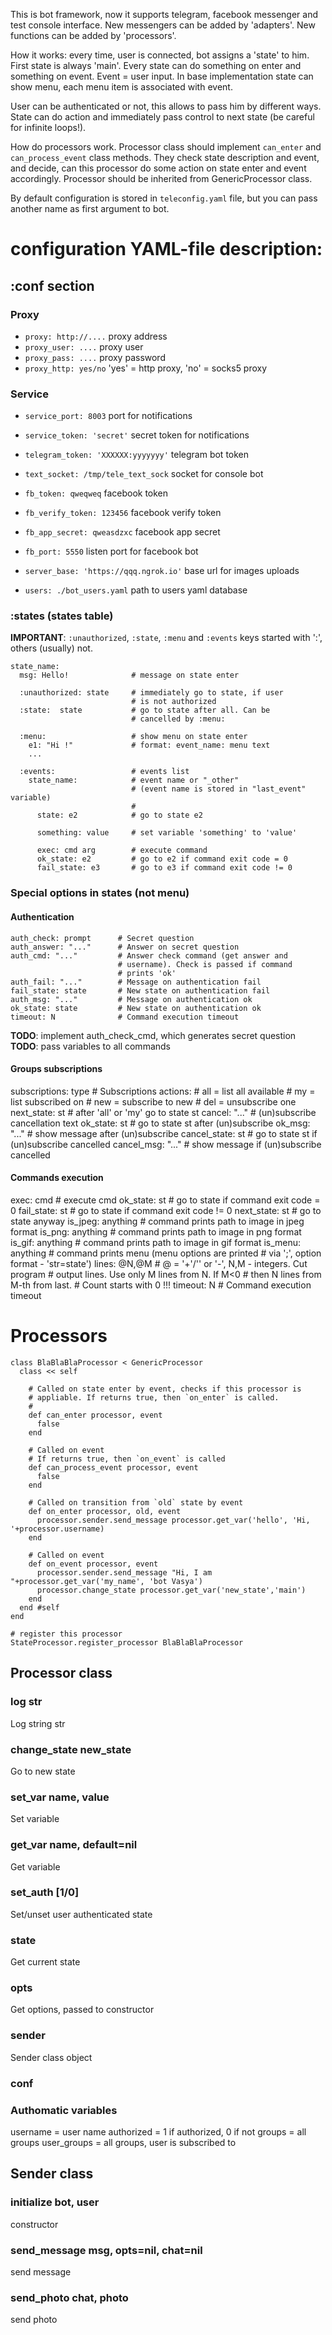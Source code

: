 This is bot framework, now it supports telegram, facebook messenger
and test console interface. New messengers can be added by 'adapters'. New functions can be added by 'processors'.

How it works: every time, user is connected, bot assigns a 'state' to him. First state is always 'main'. Every state can do something on
enter and something on event. Event = user input. In base implementation state can show menu, each menu item is associated with
event.

User can be authenticated or not, this allows to pass him by different ways. State can do action and immediately pass control to next state (be careful for infinite loops!).

How do processors work. Processor class should implement `can_enter`
and `can_process_event` class methods. They check state description
and event, and decide, can this processor do some action on state
enter and event accordingly. Processor should be inherited from GenericProcessor class.

By default configuration is stored in `teleconfig.yaml` file, but you can pass another name as first argument to bot.


# configuration YAML-file description:

## :conf section

### Proxy

- `proxy: http://....`  proxy address
- `proxy_user: ....`  proxy user
- `proxy_pass: ....`  proxy password
- `proxy_http: yes/no`  'yes' = http proxy, 'no' = socks5 proxy

### Service

- `service_port: 8003`  port for notifications
- `service_token: 'secret'` secret token for notifications


- `telegram_token: 'XXXXXX:yyyyyyy'`  telegram bot token

- `text_socket: /tmp/tele_text_sock`   socket for console bot

- `fb_token: qweqweq`     facebook token
- `fb_verify_token: 123456`  facebook verify token
- `fb_app_secret: qweasdzxc`  facebook app secret
- `fb_port: 5550`  listen port for facebook bot
- `server_base: 'https://qqq.ngrok.io'`  base url for images uploads


- `users: ./bot_users.yaml`   path to users yaml database

### :states (states table)

**IMPORTANT**: `:unauthorized`, `:state`, `:menu` and `:events` keys started with ':', others (usually) not.

    state_name:
      msg: Hello!              # message on state enter

      :unauthorized: state     # immediately go to state, if user
                               # is not authorized
      :state:  state           # go to state after all. Can be 
                               # cancelled by :menu:

      :menu:                   # show menu on state enter
        e1: "Hi !"             # format: event_name: menu text
        ...

      :events:                 # events list
        state_name:            # event name or "_other"
                               # (event name is stored in "last_event" variable)
                               #
          state: e2            # go to state e2

          something: value     # set variable 'something' to 'value'
  
          exec: cmd arg        # execute command
          ok_state: e2         # go to e2 if command exit code = 0
          fail_state: e3       # go to e3 if command exit code != 0


### Special options in states (not menu)

#### Authentication

    auth_check: prompt      # Secret question
    auth_answer: "..."      # Answer on secret question
    auth_cmd: "..."         # Answer check command (get answer and 
                            # username). Check is passed if command
                            # prints 'ok'
    auth_fail: "..."        # Message on authentication fail
    fail_state: state       # New state on authentication fail
    auth_msg: "..."         # Message on authentication ok
    ok_state: state         # New state on authentication ok
    timeout: N              # Command execution timeout

**TODO**: implement auth_check_cmd, which generates secret question
**TODO**: pass variables to all commands

#### Groups subscriptions

subscriptions: type  # Subscriptions actions:
                     # all  = list all available
                     # my   = list subscribed on
                     # new  = subscribe to new
                     # del  = unsubscribe one
next_state: st       # after 'all' or 'my' go to state st
cancel: "..."        # (un)subscribe cancellation text
ok_state: st         # go to state st after (un)subscribe
ok_msg: "..."        # show message after (un)subscribe
cancel_state: st     # go to state st if (un)subscribe cancelled
cancel_msg: "..."    # show message if (un)subscribe cancelled


#### Commands execution

exec: cmd           # execute cmd
ok_state: st        # go to state if command exit code = 0
fail_state: st      # go to state if command exit code != 0
next_state: st      # go to state anyway
is_jpeg: anything   # command prints path to image in jpeg format
is_png: anything    # command prints path to image in png format
is_gif: anything    # command prints path to image in gif format
is_menu: anything   # command prints menu (menu options are printed
                    # via ';', option format - 'str=state')
lines:  @N,@M       # @ = '+'/'' or '-', N,M - integers. Cut program
                    # output lines. Use only M lines from N. If M<0
                    # then N lines from M-th from last.
                    # Count starts with 0 !!!
timeout: N          # Command execution timeout


# Processors


````
class BlaBlaBlaProcessor < GenericProcessor
  class << self

    # Called on state enter by event, checks if this processor is
    # appliable. If returns true, then `on_enter` is called.
    #
    def can_enter processor, event
      false
    end

    # Called on event
    # If returns true, then `on_event` is called
    def can_process_event processor, event
      false
    end

    # Called on transition from `old` state by event
    def on_enter processor, old, event
      processor.sender.send_message processor.get_var('hello', 'Hi, '+processor.username)
    end

    # Called on event
    def on_event processor, event
      processor.sender.send_message "Hi, I am "+processor.get_var('my_name', 'bot Vasya')
      processor.change_state processor.get_var('new_state','main')
    end
  end #self
end

# register this processor
StateProcessor.register_processor BlaBlaBlaProcessor
````


## Processor class

### log str

Log string str

### change_state new_state

Go to new state

### set_var name, value

Set variable

### get_var name, default=nil

Get variable

### set_auth [1/0]

Set/unset user authenticated state

### state

Get current state

### opts

Get options, passed to constructor

### sender

Sender class object

### conf


### Authomatic variables

username = user name
authorized = 1 if authorized, 0 if not
groups = all groups
user_groups = all groups, user is subscribed to


## Sender class

### initialize bot, user

constructor

### send_message msg, opts=nil, chat=nil

send message

### send_photo chat, photo

send photo
